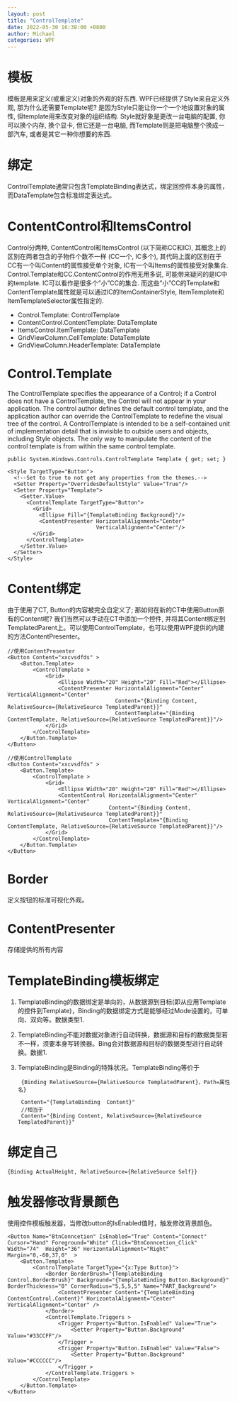 ```yaml
---
layout: post
title: "ControlTemplate"
date: 2022-05-30 16:38:00 +0800
author: Michael
categories: WPF
---
```


# 模板
模板是用来定义(或重定义)对象的外观的好东西. WPF已经提供了Style来自定义外观, 那为什么还需要Template呢? 是因为Style只能让你一个一个地设置对象的属性, 但template用来改变对象的组织结构. Style就好象是更改一台电脑的配置, 你可以换个内存, 换个显卡, 但它还是一台电脑, 而Template则是把电脑整个换成一部汽车, 或者是其它一种你想要的东西.

# 绑定
ControlTemplate通常只包含TemplateBinding表达式，绑定回控件本身的属性，而DataTemplate包含标准绑定表达式。

# ContentControl和ItemsControl
Control分两种, ContentControl和ItemsControl (以下简称CC和IC), 其概念上的区别在两者包含的子物件个数不一样 (CC一个, IC多个), 其代码上面的区别在于CC有一个叫Content的属性接受单个对象, IC有一个叫Items的属性接受对象集合. Control.Template和CC.ContentControl的作用无用多说, 可能带来疑问的是IC中的template. IC可以看作是很多个”小”CC的集合. 而这些”小”CC的Template和ContentTemplate属性就是可以通过IC的ItemContainerStyle, ItemTemplate和ItemTemplateSelector属性指定的.

- Control.Template: ControlTemplate
- ContentControl.ContentTemplate: DataTemplate
- ItemsControl.ItemTemplate: DataTemplate
- GridViewColumn.CellTemplate: DataTemplate
- GridViewColumn.HeaderTemplate: DataTemplate

# Control.Template 
The ControlTemplate specifies the appearance of a Control; if a Control does not have a ControlTemplate, the Control will not appear in your application. The control author defines the default control template, and the application author can override the ControlTemplate to redefine the visual tree of the control. A ControlTemplate is intended to be a self-contained unit of implementation detail that is invisible to outside users and objects, including Style objects. The only way to manipulate the content of the control template is from within the same control template.

	public System.Windows.Controls.ControlTemplate Template { get; set; }

	<Style TargetType="Button">
	  <!--Set to true to not get any properties from the themes.-->
	  <Setter Property="OverridesDefaultStyle" Value="True"/>
	  <Setter Property="Template">
	    <Setter.Value>
	      <ControlTemplate TargetType="Button">
	        <Grid>
	          <Ellipse Fill="{TemplateBinding Background}"/>
	          <ContentPresenter HorizontalAlignment="Center"
	                            VerticalAlignment="Center"/>
	        </Grid>
	      </ControlTemplate>
	    </Setter.Value>
	  </Setter>
	</Style>

# Content绑定
由于使用了CT, Button的内容被完全自定义了; 那如何在新的CT中使用Button原有的Content呢? 我们当然可以手动在CT中添加一个控件, 并将其Content绑定到TemplatedParent上。可以使用ControlTemplate，也可以使用WPF提供的内建的方法ContentPresenter。

	//使用ContentPresenter
    <Button Content="xxcvsdfds" >
        <Button.Template>
            <ControlTemplate >
                <Grid>
                    <Ellipse Width="20" Height="20" Fill="Red"></Ellipse>
                    <ContentPresenter HorizontalAlignment="Center" VerticalAlignment="Center" 
                                      Content="{Binding Content, RelativeSource={RelativeSource TemplatedParent}}"
                                      ContentTemplate="{Binding ContentTemplate, RelativeSource={RelativeSource TemplatedParent}}"/>
                </Grid>
            </ControlTemplate>
        </Button.Template>
    </Button>

	//使用ControlTemplate
    <Button Content="xxcvsdfds" >
        <Button.Template>
            <ControlTemplate >
                <Grid>
                    <Ellipse Width="20" Height="20" Fill="Red"></Ellipse>
                    <ContentControl HorizontalAlignment="Center" VerticalAlignment="Center"
                                    Content="{Binding Content, RelativeSource={RelativeSource TemplatedParent}}"
                                    ContentTemplate="{Binding ContentTemplate, RelativeSource={RelativeSource TemplatedParent}}"/>
                </Grid>
            </ControlTemplate>
        </Button.Template>
    </Button>

# Border
定义按钮的标准可视化外观。

# ContentPresenter
存储提供的所有内容

# TemplateBinding模板绑定
1. TemplateBinding的数据绑定是单向的，从数据源到目标(即从应用Template的控件到Template)，Binding的数据绑定方式是能够经过Mode设置的，可单向、双向等。数据类型1. 
1. TemplateBinding不能对数据对象进行自动转换，数据源和目标的数据类型若不一样，须要本身写转换器。Bing会对数据源和目标的数据类型进行自动转换。数据1. 
1. TemplateBinding是Binding的特殊状况。TemplateBinding等价于

		{Binding RelativeSource={RelativeSource TemplatedParent}，Path=属性名}

		Content="{TemplateBinding  Content}"
		//相当于
		Content="{Binding Content, RelativeSource={RelativeSource TemplatedParent}}"     


# 绑定自己
	{Binding ActualHeight, RelativeSource={RelativeSource Self}}

# 触发器修改背景颜色
使用控件模板触发器，当修改button的IsEnabled值时，触发修改背景颜色。

    <Button Name="BtnConncetion" IsEnabled="True" Content="Connect" Cursor="Hand" Foreground="White" Click="BtnConncetion_Click" Width="74"  Height="36" HorizontalAlignment="Right" Margin="0,-60,37,0"  >
        <Button.Template>
            <ControlTemplate TargetType="{x:Type Button}">
                <Border BorderBrush="{TemplateBinding Control.BorderBrush}" Background="{TemplateBinding Button.Background}" BorderThickness="0" CornerRadius="5,5,5,5" Name="PART_Background">
                    <ContentPresenter Content="{TemplateBinding ContentControl.Content}" HorizontalAlignment="Center" VerticalAlignment="Center" />
                </Border>
                <ControlTemplate.Triggers >
                    <Trigger Property="Button.IsEnabled" Value="True">
                        <Setter Property="Button.Background" Value="#33CCFF"/>
                    </Trigger >
                    <Trigger Property="Button.IsEnabled" Value="False">
                        <Setter Property="Button.Background" Value="#CCCCCC"/>
                    </Trigger >
                </ControlTemplate.Triggers >
            </ControlTemplate>
        </Button.Template>
    </Button>